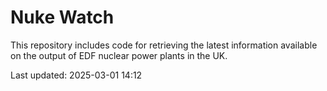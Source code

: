 # Nuke Watch

This repository includes code for retrieving the latest information available on the output of EDF nuclear power plants in the UK.

Last updated: 2025-03-01 14:12